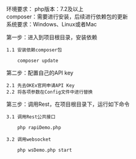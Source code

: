 环境要求：
php版本：7.2及以上   
composer：需要进行安装，后续进行依赖包的更新  
系统要求：Windows、Linux或者Mac

第一步：进入到项目根目录，安装依赖
   
    1.1 安装依赖composer包
    
        composer update
    
第二步：配置自己的API key

    2.1 先去OKEx官网申请API Key
    2.2 将各项参数在Config文件中进行替换

第三步：调用Rest，在项目根目录下，运行如下命令
    
    3.1 调用Rest公共接口
        
        php rapiDemo.php
        
    3.2 调用websocket
    
        php wsDemo.php start
